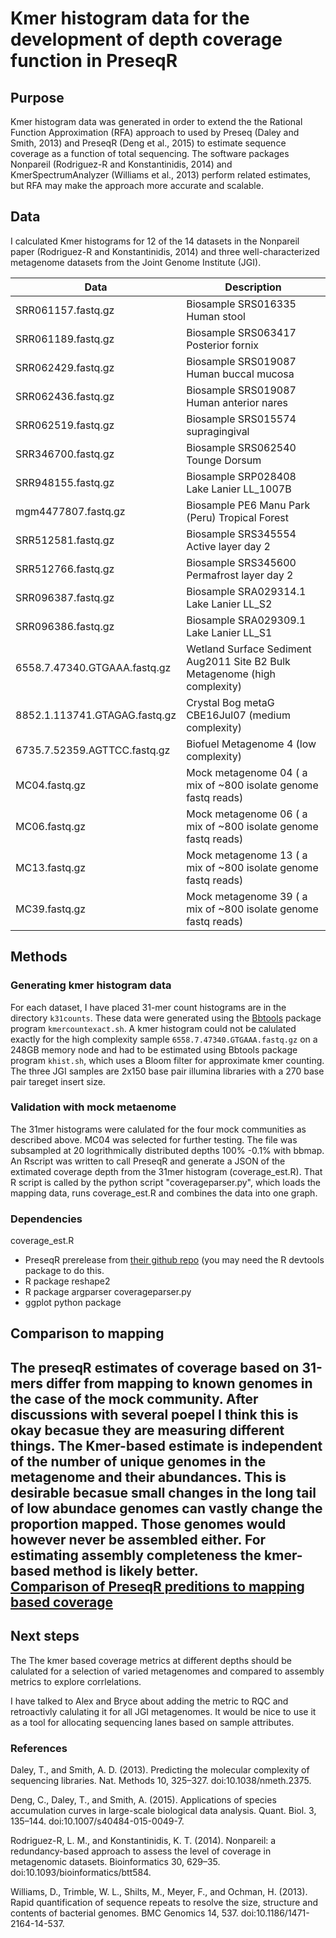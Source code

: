 # Kmer histogram data for the development of depth coverage function in PreseqR 

## Purpose

Kmer histogram data was generated in order to extend the the Rational Function Approximation (RFA) approach to used by Preseq (Daley and Smith, 2013)  and PreseqR (Deng et al., 2015)  to estimate sequence coverage as a function of total sequencing. The software packages Nonpareil (Rodriguez-R and Konstantinidis, 2014) and KmerSpectrumAnalyzer (Williams et al., 2013) perform related estimates, but RFA may make the approach more accurate and scalable.

## Data 

I calculated Kmer histograms for 12 of the 14 datasets in the Nonpareil paper (Rodriguez-R and Konstantinidis, 2014) and three well-characterized metagenome datasets from the Joint Genome Institute (JGI).

Data |  Description
--- | ---
SRR061157.fastq.gz | Biosample SRS016335  Human stool
SRR061189.fastq.gz | Biosample SRS063417 Posterior fornix
SRR062429.fastq.gz | Biosample SRS019087 Human buccal mucosa
SRR062436.fastq.gz | Biosample SRS019087 Human anterior nares
SRR062519.fastq.gz | Biosample SRS015574 supragingival
SRR346700.fastq.gz | Biosample SRS062540 Tounge Dorsum
SRR948155.fastq.gz | Biosample SRP028408 Lake Lanier LL_1007B
mgm4477807.fastq.gz |Biosample PE6 Manu Park (Peru) Tropical Forest
SRR512581.fastq.gz | Biosample SRS345554 Active layer day 2
SRR512766.fastq.gz | Biosample SRS345600 Permafrost layer day 2
SRR096387.fastq.gz  |Biosample SRA029314.1  Lake Lanier LL_S2
SRR096386.fastq.gz   | Biosample SRA029309.1 Lake Lanier LL_S1
6558.7.47340.GTGAAA.fastq.gz | Wetland Surface Sediment Aug2011 Site B2 Bulk Metagenome (high complexity)
8852.1.113741.GTAGAG.fastq.gz | Crystal Bog metaG CBE16Jul07 (medium complexity)
6735.7.52359.AGTTCC.fastq.gz | Biofuel Metagenome 4 (low complexity)
MC04.fastq.gz | Mock metagenome 04 ( a mix of ~800 isolate genome fastq reads)
MC06.fastq.gz | Mock metagenome 06 ( a mix of ~800 isolate genome fastq reads)
MC13.fastq.gz | Mock metagenome 13 ( a mix of ~800 isolate genome fastq reads)
MC39.fastq.gz | Mock metagenome 39 ( a mix of ~800 isolate genome fastq reads)

## Methods 

### Generating kmer histogram data
For each dataset, I have placed 31-mer count histograms are in the directory `k31counts`. These data were generated using the [Bbtools](https://sourceforge.net/projects/bbmap/) package program `kmercountexact.sh`. A kmer histogram could not be calulated exactly for the high complexity sample `6558.7.47340.GTGAAA.fastq.gz` on a 248GB memory node and had to be estimated using Bbtools package program `khist.sh`, which uses a Bloom filter for approximate kmer counting. The three JGI samples are 2x150 base pair illumina libraries with a 270 base pair tareget insert size.

### Validation with mock metaenome
The 31mer histograms were calulated for the four mock communities as described above.
MC04 was selected for further testing. The file was subsampled at 20 logrithmically distributed depths 100% -0.1% with bbmap. An Rscript was written to call PreseqR and generate a JSON of the extimated coverage depth from the 31mer histogram (coverage_est.R).  That R script is called by the python script "coverageparser.py", which loads the mapping data, runs coverage_est.R and combines the data into one graph.

### Dependencies
coverage_est.R 
- PreseqR prerelease from [their github repo](https://github.com/smithlabcode/preseqR) (you may need the R devtools package to do this.
- R package reshape2
- R package argparser
coverageparser.py
- ggplot python package

## Comparison to mapping
The preseqR estimates of coverage based on 31-mers differ from mapping to known genomes in the case of the mock community.  After discussions with several poepel I think this is okay becasue they are measuring different things. The Kmer-based estimate is independent of the number of unique genomes in the metagenome and their abundances. This is desirable becasue small changes in the long tail of low abundace genomes can vastly change the proportion mapped.  Those genomes would however never be assembled either. For estimating assembly completeness the kmer-based method is likely better.    
[Comparison of PreseqR preditions to mapping based coverage](MC04.png)  
---

## Next steps
The The kmer based coverage metrics at different depths should be calulated for a selection of varied metagenomes and compared to assembly metrics to explore corrlelations.

I have talked to Alex and Bryce about adding the metric to RQC and retroactivly calulating it for all JGI metagenomes. It would be nice to use it as a tool for allocating sequencing lanes based on sample attributes.

### References

Daley, T., and Smith, A. D. (2013). Predicting the molecular complexity of sequencing libraries. Nat. Methods 10, 325–327. doi:10.1038/nmeth.2375.

Deng, C., Daley, T., and Smith, A. (2015). Applications of species accumulation curves in large-scale biological data analysis. Quant. Biol. 3, 135–144. doi:10.1007/s40484-015-0049-7.

Rodriguez-R, L. M., and Konstantinidis, K. T. (2014). Nonpareil: a redundancy-based approach to assess the level of coverage in metagenomic datasets. Bioinformatics 30, 629–35. doi:10.1093/bioinformatics/btt584.

Williams, D., Trimble, W. L., Shilts, M., Meyer, F., and Ochman, H. (2013). Rapid quantification of sequence repeats to resolve the size, structure and contents of bacterial genomes. BMC Genomics 14, 537. doi:10.1186/1471-2164-14-537.



